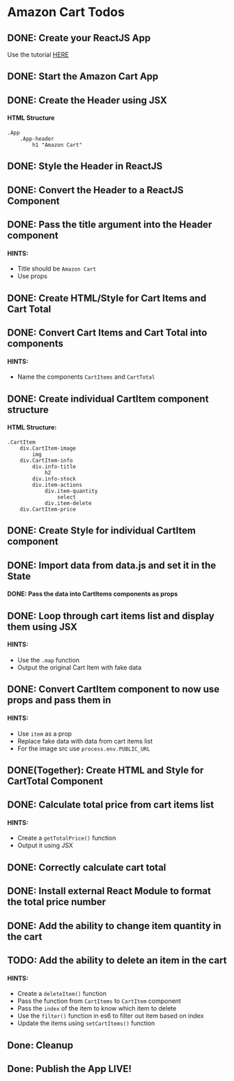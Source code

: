 # Amazon Cart Todos

## DONE: Create your ReactJS App

Use the tutorial [HERE](https://reactjs.org/docs/add-react-to-a-website.html)

## DONE: Start the Amazon Cart App

## DONE: Create the Header using JSX

#### HTML Structure

```
.App
    .App-header
        h1 "Amazon Cart"
```

## DONE: Style the Header in ReactJS

## DONE: Convert the Header to a ReactJS Component

## DONE: Pass the title argument into the Header component

#### HINTS:

- Title should be `Amazon Cart`
- Use props

## DONE: Create HTML/Style for Cart Items and Cart Total

## DONE: Convert Cart Items and Cart Total into components

#### HINTS:
- Name the components `CartItems` and `CartTotal`

## DONE: Create individual CartItem component structure

#### HTML Structure:
```
.CartItem
    div.CartItem-image
        img
    div.CartItem-info
        div.info-title
            h2
        div.info-stock
        div.item-actions
            div.item-quantity
                select
            div.item-delete
    div.CartItem-price
```

## DONE: Create Style for individual CartItem component

## DONE: Import data from data.js and set it in the State

#### DONE: Pass the data into CartItems components as props

## DONE: Loop through cart items list and display them using JSX 

#### HINTS:
- Use the `.map` function
- Output the original Cart Item with fake data

## DONE: Convert CartItem component to now use props and pass them in 

#### HINTS:
- Use `item` as a prop
- Replace fake data with data from cart items list
- For the image src use `process.env.PUBLIC_URL`

## DONE(Together): Create HTML and Style for CartTotal Component

## DONE: Calculate total price from cart items list

#### HINTS:
- Create a `getTotalPrice()` function
- Output it using JSX

## DONE: Correctly calculate cart total


## DONE: Install external React Module to format the total price number

## DONE: Add the ability to change item quantity in the cart

## TODO: Add the ability to delete an item in the cart 

#### HINTS:
- Create a `deleteItem()` function
- Pass the function from `CartItems` to `CartItem` component
- Pass the `index` of the item to know which item to delete
- Use the `filter()` function in es6 to filter out item based on index
- Update the items using `setCartItems()` function 

## Done: Cleanup

## Done: Publish the App LIVE!






















